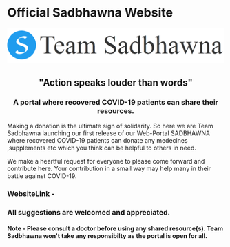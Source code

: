 # Official Sadbhawna Website
<center>
<img src="./public/images/logo.png"></img>
<h2>"Action speaks louder than words"</h2>
<h3> A portal where recovered COVID-19 patients can share their resources. </h3>
</center>
<p>
Making a donation is the ultimate sign of solidarity. So here we are Team Sadbhawna launching our first release of
our Web-Portal SADBHAWNA where recovered COVID-19 patients can donate any medecines ,supplements etc which you think 
can be helpful to others in need.
</p>
We make a heartful request for everyone to please come forward and contribute here. Your contribution in a small way may help many in their battle against COVID-19.

### WebsiteLink - 

### All suggestions are welcomed and appreciated.
#### Note - Please consult a doctor before using any shared resource(s). Team Sadbhawna won't take any responsibilty as the portal is open for all.
